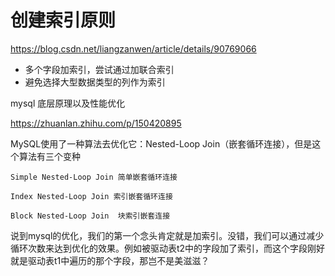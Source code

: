 # 创建索引原则

https://blog.csdn.net/liangzanwen/article/details/90769066

- 多个字段加索引，尝试通过加联合索引
- 避免选择大型数据类型的列作为索引



mysql 底层原理以及性能优化

https://zhuanlan.zhihu.com/p/150420895



MySQL使用了一种算法去优化它：Nested-Loop Join（嵌套循环连接），但是这个算法有三个变种

```text
Simple Nested-Loop Join 简单嵌套循环连接
 
Index Nested-Loop Join 索引嵌套循环连接
 
Block Nested-Loop Join  块索引嵌套连接
```

说到mysql的优化，我们的第一个念头肯定就是加索引。没错，我们可以通过减少循环次数来达到优化的效果。例如被驱动表t2中的字段加了索引，而这个字段刚好就是驱动表t1中遍历的那个字段，那岂不是美滋滋？

